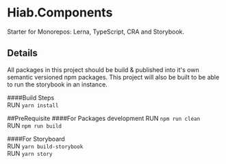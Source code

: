 # Hiab.Components
Starter for Monorepos: Lerna, TypeScript, CRA and Storybook.

## Details
All packages in this project should be build & published into it's own semantic versioned npm packages. 
This project will also be built to be able to run the storybook in an instance.

####Build Steps<br/>
RUN ```yarn install```<br/>

##PreRequisite
####For Packages development
RUN ```npm run clean```<br/>
RUN ```npm run build```

####For Storyboard <br/>
RUN ```yarn build-storybook```<br/>
RUN ```yarn story```

